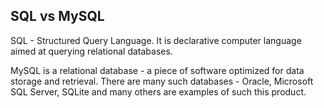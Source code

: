 ## SQL vs MySQL

SQL - Structured Query Language. It is declarative computer language aimed at querying relational databases.

MySQL is a relational database - a piece of software optimized for data storage and retrieval. There are many such databases - Oracle, Microsoft SQL Server, SQLite and many others are examples of such this product.
